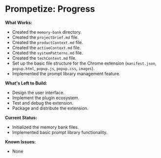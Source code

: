 # Prompetize: Progress

**What Works:**

*   Created the `memory-bank` directory.
*   Created the `projectbrief.md` file.
*   Created the `productContext.md` file.
*   Created the `activeContext.md` file.
*   Created the `systemPatterns.md` file.
*   Created the `techContext.md` file.
*   Set up the basic file structure for the Chrome extension (`manifest.json`, `popup.html`, `popup.js`, `popup.css`, `images`).
*   Implemented the prompt library management feature.

**What's Left to Build:**

*   Design the user interface.
*   Implement the plugin ecosystem.
*   Test and debug the extension.
*   Package and distribute the extension.

**Current Status:**

*   Initialized the memory bank files.
*   Implemented basic prompt library functionality.

**Known Issues:**

*   None
